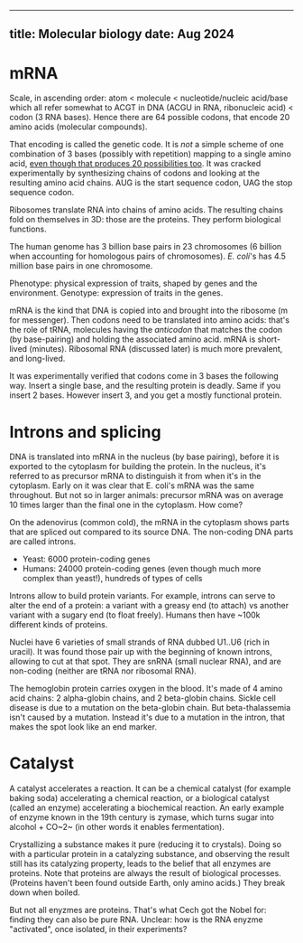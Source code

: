 
---
title: Molecular biology
date: Aug 2024
---

# mRNA

Scale, in ascending order: atom < molecule < nucleotide/nucleic acid/base which all refer somewhat to ACGT in DNA (ACGU in RNA, ribonucleic acid) < codon (3 RNA bases). Hence there are 64 possible codons, that encode 20 amino acids (molecular compounds).

That encoding is called the genetic code. It is *not* a simple scheme of one combination of 3 bases (possibly with repetition) mapping to a single amino acid, [even though that produces 20 possibilities too](https://gist.github.com/guillaumekoenig/a9ba49446721504bc1d021a7a6f6c90c#file-combi_rep-py-L10). It was cracked experimentally by synthesizing chains of codons and looking at the resulting amino acid chains. AUG is the start sequence codon, UAG the stop sequence codon.

Ribosomes translate RNA into chains of amino acids. The resulting chains fold on themselves in 3D: those are the proteins. They perform biological functions.

The human genome has 3 billion base pairs in 23 chromosomes (6 billion when accounting for homologous pairs of chromosomes). *E. coli*'s has 4.5 million base pairs in one chromosome.

Phenotype: physical expression of traits, shaped by genes and the environment. Genotype: expression of traits in the genes.

mRNA is the kind that DNA is copied into and brought into the ribosome (m for messenger). Then codons need to be translated into amino acids: that's the role of tRNA, molecules having the *anticodon* that matches the codon (by base-pairing) and holding the associated amino acid. mRNA is short-lived (minutes). Ribosomal RNA (discussed later) is much more prevalent, and long-lived.

It was experimentally verified that codons come in 3 bases the following way. Insert a single base, and the resulting protein is deadly. Same if you insert 2 bases. However insert 3, and you get a mostly functional protein.

# Introns and splicing

DNA is translated into mRNA in the nucleus (by base pairing), before it is exported to the cytoplasm for building the protein. In the nucleus, it's referred to as precursor mRNA to distinguish it from when it's in the cytoplasm. Early on it was clear that E. coli's mRNA was the same throughout. But not so in larger animals: precursor mRNA was on average 10 times larger than the final one in the cytoplasm. How come?

On the adenovirus (common cold), the mRNA in the cytoplasm shows parts that are spliced out compared to its source DNA. The non-coding DNA parts are called introns.

- Yeast: 6000 protein-coding genes
- Humans: 24000 protein-coding genes (even though much more complex than yeast!), hundreds of types of cells

Introns allow to build protein variants. For example, introns can serve to alter the end of a protein: a variant with a greasy end (to attach) vs another variant with a sugary end (to float freely). Humans then have ~100k different kinds of proteins.

Nuclei have 6 varieties of small strands of RNA dubbed U1..U6 (rich in uracil). It was found those pair up with the beginning of known introns, allowing to cut at that spot. They are snRNA (small nuclear RNA), and are non-coding (neither are tRNA nor ribosomal RNA).

The hemoglobin protein carries oxygen in the blood. It's made of 4 amino acid chains: 2 alpha-globin chains, and 2 beta-globin chains. Sickle cell disease is due to a mutation on the beta-globin chain. But beta-thalassemia isn't caused by a mutation. Instead it's due to a mutation in the intron, that makes the spot look like an end marker.

# Catalyst

A catalyst accelerates a reaction. It can be a chemical catalyst (for example baking soda) accelerating a chemical reaction, or a biological catalyst (called an enzyme) accelerating a biochemical reaction. An early example of enzyme known in the 19th century is zymase, which turns sugar into alcohol + CO~2~ (in other words it enables fermentation).

Crystallizing a substance makes it pure (reducing it to crystals). Doing so with a particular protein in a catalyzing substance, and observing the result still has its catalyzing property, leads to the belief that all enzymes are proteins. Note that proteins are always the result of biological processes. (Proteins haven't been found outside Earth, only amino acids.) They break down when boiled.

But not all enyzmes are proteins. That's what Cech got the Nobel for: finding they can also be pure RNA. Unclear: how is the RNA enyzme "activated", once isolated, in their experiments?
